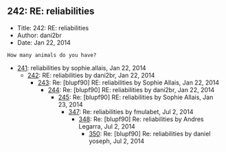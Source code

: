 ## 242: RE: reliabilities

- Title: 242: RE: reliabilities
- Author: dani2br
- Date: Jan 22, 2014
```
How many animals do you have?
```

- [241](0241.md): reliabilities by sophie.allais, Jan 22, 2014
    - [242](0242.md): RE: reliabilities by dani2br, Jan 22, 2014
        - [243](0243.md): Re: [blupf90] RE: reliabilities by Sophie Allais, Jan 22, 2014
            - [244](0244.md): Re: [blupf90] RE: reliabilities by dani2br, Jan 22, 2014
                - [245](0245.md): Re: [blupf90] RE: reliabilities by Sophie Allais, Jan 23, 2014
                    - [347](0347.md): Re: reliabilities by fmulabet, Jul 2, 2014
                        - [348](0348.md): Re: [blupf90] Re: reliabilities by Andres Legarra, Jul 2, 2014
                            - [350](0350.md): Re: [blupf90] Re: reliabilities by daniel yoseph, Jul 2, 2014
